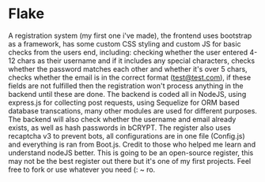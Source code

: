 # Flake
A registration system (my first one i've made), the frontend uses bootstrap as a framework, has some custom CSS styling and custom JS for basic checks from the users end, including: checking whether the user entered 4-12 chars as their username and if it includes any special characters, checks whether the password matches each other and whether it's over 5 chars, checks whether the email is in the correct format (test@test.com), if these fields are not fulfilled then the registration won't process anything in the backend until these are done. The backend is coded all in NodeJS, using express.js for collecting post requests, using Sequelize for ORM based database transcations, many other modules are used for different purposes. The backend will also check whether the username and email already exists, as well as hash passwords in bCRYPT. The register also uses recaptcha v3 to prevent bots, all configurations are in one file (Config.js) and everything is ran from Boot.js. Credit to those who helped me learn and understand nodeJS better. This is going to be an open-source register, this may not be the best register out there but it's one of my first projects. Feel free to fork or use whatever you need (: ~ ro.
